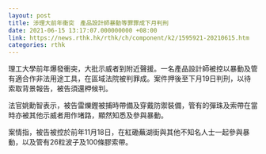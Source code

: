 ```yaml
---
layout: post
title: 涉理大前年衝突　產品設計師暴動等罪罪成下月判刑
date: 2021-06-15 13:17:07.000000000 +08:00
link: https://news.rthk.hk/rthk/ch/component/k2/1595921-20210615.htm
categories: rthk
---
```


理工大學前年爆發衝突，大批示威者到附近聲援。一名產品設計師被控以暴動及管有適合作非法用途工具，在區域法院被判罪成。案件押後至下月19日判刑，以待索取背景報告，被告須還柙候判。

法官姚勳智表示，被告雷爍鏗被捕時帶備及穿戴防禦裝備，管有的彈珠及索帶在當時亦被其他示威者用作堵路，顯然知悉及參與暴動。

案情指，被告被控於前年11月18日，在紅磡蕪湖街與其他不知名人士一起參與暴動，以及管有26粒波子及100條膠索帶。
